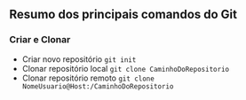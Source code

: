## Resumo dos principais comandos do Git

### Criar e Clonar
* Criar novo repositório `git init`
* Clonar repositório local `git clone CaminhoDoRepositorio` 
* Clonar repositório remoto `git clone NomeUsuario@Host:/CaminhoDoRepositorio`

